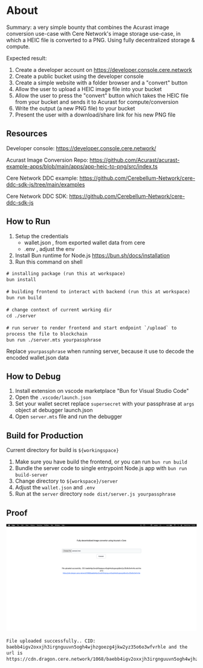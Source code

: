 # About

Summary: a very simple bounty that combines the Acurast image conversion use-case with Cere Network's image storage use-case, in which a HEIC file is converted to a PNG. Using fully decentralized storage & compute.

Expected result:

1. Create a developer account on https://developer.console.cere.network
2. Create a public bucket using the developer console
3. Create a simple website with a folder browser and a "convert" button
4. Allow the user to upload a HEIC image file into your bucket
5. Allow the user to press the "convert" button which takes the HEIC file from your bucket and sends it to Acurast for compute/conversion
6. Write the output (a new PNG file) to your bucket
7. Present the user with a download/share link for his new PNG file

## Resources

Developer console: https://developer.console.cere.network/

Acurast Image Conversion Repo: https://github.com/Acurast/acurast-example-apps/blob/main/apps/app-heic-to-png/src/index.ts

Cere Network DDC example: https://github.com/Cerebellum-Network/cere-ddc-sdk-js/tree/main/examples

Cere Network DDC SDK: https://github.com/Cerebellum-Network/cere-ddc-sdk-js

## How to Run

1. Setup the credentials
   - wallet.json , from exported wallet data from cere
   - .env , adjust the env
2. Install Bun runtime for Node.js https://bun.sh/docs/installation
3. Run this command on shell

```
# installing package (run this at workspace)
bun install

# building frontend to interact with backend (run this at workspace)
bun run build

# change context of current working dir
cd ./server

# run server to render frontend and start endpoint `/upload` to process the file to blockchain
bun run ./server.mts yourpassphrase
```

Replace `yourpassphrase` when running server, because it use to decode the encoded wallet.json data

## How to Debug

1. Install extension on vscode marketplace "Bun for Visual Studio Code"
2. Open the `.vscode/launch.json`
3. Set your wallet secret replace `supersecret` with your passphrase at `args` object at debugger launch.json
4. Open `server.mts` file and run the debugger


## Build for Production
Current directory for build is `${workingspace}`
1. Make sure you have build the frontend, or you can run `bun run build`
2. Bundle the server code to single entrypoint Node.js app with `bun run build-server`
3. Change directory to `${workspace}/server`
4. Adjust the `wallet.json` and `.env`
5. Run at the `server` directory `node dist/server.js yourpassphrase` 

## Proof

![Image Proof](proof/image.png)

```
File uploaded successfully.. CID: baebb4igv2oxxjh3irgnguuvn5ogh4wjhzgoezg4jkw2yz35o6o3wfvrhle and the url is https://cdn.dragon.cere.network/1068/baebb4igv2oxxjh3irgnguuvn5ogh4wjhzgoezg4jkw2yz35o6o3wfvrhle
```
